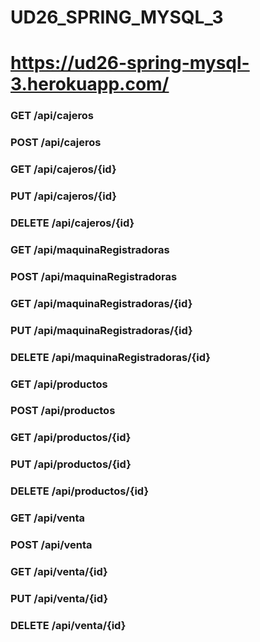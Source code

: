 # UD26_SPRING_MYSQL_3

# https://ud26-spring-mysql-3.herokuapp.com/
### GET /api/cajeros
### POST /api/cajeros
### GET /api/cajeros/{id}
### PUT /api/cajeros/{id}
### DELETE /api/cajeros/{id}

### GET /api/maquinaRegistradoras
### POST /api/maquinaRegistradoras
### GET /api/maquinaRegistradoras/{id}
### PUT /api/maquinaRegistradoras/{id}
### DELETE /api/maquinaRegistradoras/{id}

### GET /api/productos
### POST /api/productos
### GET /api/productos/{id}
### PUT /api/productos/{id}
### DELETE /api/productos/{id}

### GET /api/venta
### POST /api/venta
### GET /api/venta/{id}
### PUT /api/venta/{id}
### DELETE /api/venta/{id}
